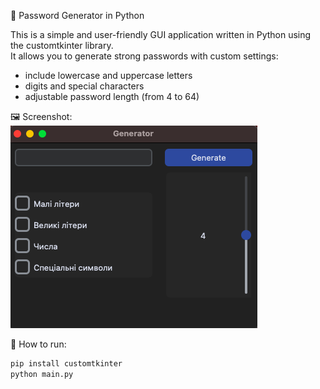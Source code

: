 🔐 Password Generator in Python

This is a simple and user-friendly GUI application written in Python using the customtkinter library.  
It allows you to generate strong passwords with custom settings:

- include lowercase and uppercase letters  
- digits and special characters  
- adjustable password length (from 4 to 64)  

🖼 Screenshot:  
![App interface](screenshot.png)

🚀 How to run:

```bash
pip install customtkinter
python main.py
